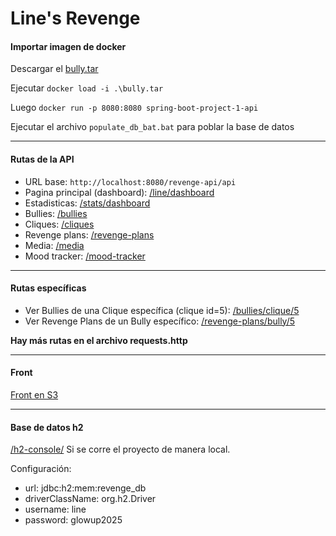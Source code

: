 # Line's Revenge

#### Importar imagen de docker

Descargar el [bully.tar](https://drive.google.com/file/d/146T__SSXACcCmtFqwfqqBWQ8pzFDgxzB/view?usp=sharing)

Ejecutar `docker load -i .\bully.tar`

Luego `docker run -p 8080:8080 spring-boot-project-1-api`

Ejecutar el archivo `populate_db_bat.bat` para poblar la base de datos

---
#### Rutas de la API
- URL base: `http://localhost:8080/revenge-api/api` 
- Pagina principal (dashboard): [/line/dashboard](http://localhost:8080/revenge-api/api/line/dashboard)
- Estadisticas: [/stats/dashboard](http://localhost:8080/revenge-api/api/stats/dashboard)
- Bullies: [/bullies](http://localhost:8080/revenge-api/api/bullies)
- Cliques: [/cliques](http://localhost:8080/revenge-api/api/cliques)
- Revenge plans: [/revenge-plans](http://localhost:8080/revenge-api/api/revenge-plans)
- Media: [/media](http://localhost:8080/revenge-api/api/media)
- Mood tracker: [/mood-tracker](http://localhost:8080/revenge-api/api/mood-tracker)

---
#### Rutas específicas
- Ver Bullies de una Clique específica (clique id=5): [/bullies/clique/5](http://localhost:8080/revenge-api/api/bullies/clique/5)
- Ver Revenge Plans de un Bully específico: [/revenge-plans/bully/5](http://localhost:8080/revenge-api/api/revenge-plans/bully/5)

**Hay más rutas en el archivo requests.http**

---
#### Front
[Front en S3](https://implementacion-jdjv.s3.us-east-2.amazonaws.com/index.html)

---
#### Base de datos h2
[/h2-console/](http://localhost:8080/revenge-api/h2-console/) Si se corre el proyecto de manera local.

Configuración:
- url: jdbc:h2:mem:revenge_db
- driverClassName: org.h2.Driver
- username: line
- password: glowup2025




